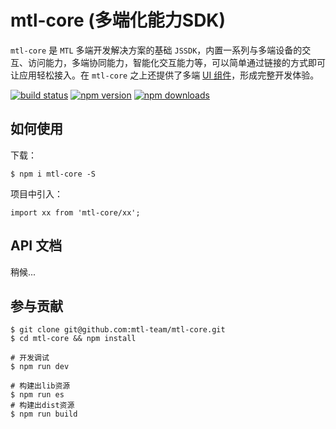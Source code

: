 # mtl-core (多端化能力SDK)

`mtl-core` 是 `MTL` 多端开发解决方案的基础 `JSSDK`，内置一系列与多端设备的交互、访问能力，多端协同能力，智能化交互能力等，可以简单通过链接的方式即可让应用轻松接入。在 `mtl-core` 之上还提供了多端 [UI 组件]()，形成完整开发体验。

[![build status](https://img.shields.io/travis/mtl-team/mtl-core/master.svg?style=flat-square)](https://travis-ci.org/mtl-team/mtl-core) [![npm version](https://img.shields.io/npm/v/mtl-core.svg?style=flat-square)](https://www.npmjs.com/package/mtl-core)
[![npm downloads](https://img.shields.io/npm/dm/mtl-core.svg?style=flat-square)](https://www.npmjs.com/package/mtl-core)

## 如何使用

下载：
```
$ npm i mtl-core -S
```

项目中引入：
```
import xx from 'mtl-core/xx';

```

## API 文档

稍候...


## 参与贡献

```
$ git clone git@github.com:mtl-team/mtl-core.git
$ cd mtl-core && npm install
```

```
# 开发调试
$ npm run dev

# 构建出lib资源
$ npm run es
# 构建出dist资源
$ npm run build
```